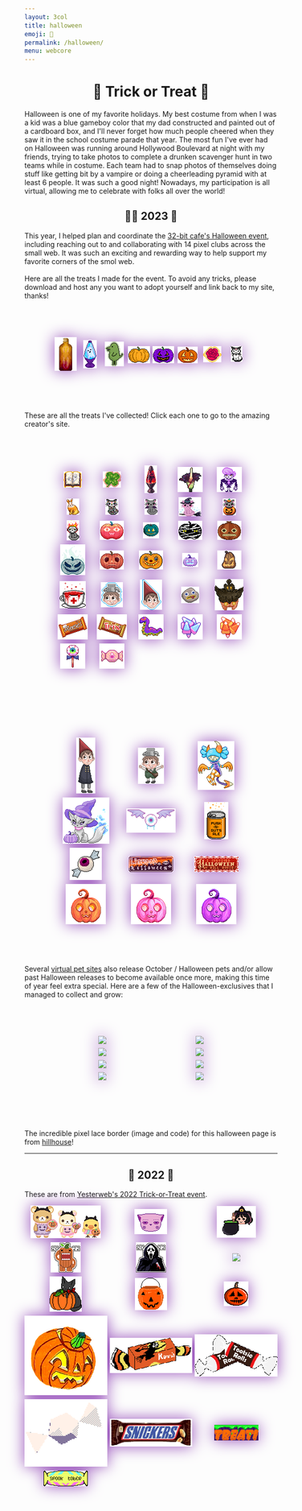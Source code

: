 ```yaml
---
layout: 3col
title: halloween
emoji: 🎃
permalink: /halloween/
menu: webcore
---
```


<h1 style="text-align: center;">👻 Trick or Treat 🧟</h1>
<article>
    <p>
        Halloween is one of my favorite holidays. My best costume from when I was a kid was a blue gameboy color that my dad constructed and painted out of a cardboard box, and I'll never forget how much people cheered when they saw it in the school costume parade that year. The most fun I've ever had on Halloween was running around Hollywood Boulevard at night with my friends, trying to take photos to complete a drunken scavenger hunt in two teams while in costume. Each team had to snap photos of themselves doing stuff like getting bit by a vampire or doing a cheerleading pyramid with at least 6 people. It was such a good night! Nowadays, my participation is all virtual, allowing me to celebrate with folks all over the world!
    </p>
</article>
<h2  style="text-align: center;" id="halloween-23">🧛‍♀️ 2023 🍬</h2>
<article>
    <p>
        This year, I helped plan and coordinate the <a target="_blank" href="https://tilde.32bit.cafe/~slug/events/halloween-2023/">32-bit cafe's Halloween event</a>, including reaching out to and collaborating with 14 pixel clubs across the small web. It was such an exciting and rewarding way to help support my favorite corners of the smol web.
        <br>
        <br>
        Here are all the treats I made for the event. To avoid any tricks, please download and host any you want to adopt yourself and link back to my site, thanks!
        <br>
        <div class="noext" style="margin-top: 1em; display: grid; grid-template-columns: repeat( auto-fit, minmax(30px, 1fr) ); row-gap: 5px; column-gap: 5px; align-items: center; justify-items: center; filter: drop-shadow(0 0 15px #954db9); image-rendering: pixelated; border-radius: .5em; border: 60px solid transparent; /* change the number here to make the border bigger or smaller! for best results keep it between 40-84px. */ border-image-source: url(/graphics/layout/hillhouse-lace.png); border-image-slice: 84; /* don't change this! */ border-image-repeat: round; /* this makes the border smoothly fit any size container */">
            <a target="_blank" href="https://fizzsea.neocities.org/extra/fizzyvendor">
                <img src="/graphics/adoptables/campfire_lostletters.png" alt="a gold bottle with a flickering fire inside" title="Enjoy the bottled warmth of a crackling campfire on a brisk fall night - by Lost Letters (I made this for the Fizzy Vendor pixel club. Click to open the pixel club page.)">
            </a>
            <a target="_blank" href="https://lavalounge.neocities.org/">
                <img src="/graphics/adoptables/ghost-lamp-lostletters.png" alt="a purple lava lamp with blue fluid and a ghost hovering up and down inside" title="Just a little ghosty guy I made for Lava Lounge. Click to open the pixel club page.">
            </a>
            <a target="_blank" href="https://stickersheetclub.neocities.org/">
                <img src="/graphics/adoptables/dino-lostletters.png" alt="a green, egg-shaped dinosaur costume with a tail" title="I made this green dino costume for the Sticker Sheet Club. Click to go to the pixel club page.">
            </a>
            <img src="/graphics/adoptables/pumpkin-lostletters.png" alt="a standard orange pumpkin" title="made for the 32-bit cafe community pumpkin patch.">
            <img src="/graphics/adoptables/purple-jackolantern-lostletters.png" alt="a purple jack-o-lantern" title="made for the 32-bit cafe community pumpkin patch">
            <img src="/graphics/adoptables/orange-jackolantern-lostletters.png" alt="a small orange jack-o-lantern" title="made for the 32-bit cafe community pumpkin patch">
            <a target="_blank" href="https://charmbracelets.neocities.org/">
                <img src="/graphics/adoptables/rose-charm-lostletters.png" alt="a red rose encased in a gold outline to look like a charm for a charm bracelet" title="I made this red rose golden charm for the Charm Bracelets Pixel Club. Click to open the pixel club page.">
            </a>
            <a target="_blank" href="https://divergentrays.com/kitty">
                <img src="/graphics/adoptables/kuromi-lostletters.png" alt="a small cat dressed as the Sanrio character Kuromi" title="Kuromi wishes you a Happy Halloween - made by Lost Letters (I made this for the Kitty Friends pixel club. Click to open the pixel club page.)">
            </a>
        </div>
        <br>
        These are all the treats I've collected! Click each one to go to the amazing creator's site.
        <br>
        <div class="noext" style="margin-top: 1em; display: grid; grid-template-columns: repeat( auto-fit, minmax(65px, 1fr) ); row-gap: 5px; column-gap: 5px; align-items: center; justify-items: center; filter: drop-shadow(0 0 15px #954db9); image-rendering: pixelated; border-radius: .5em; border: 60px solid transparent; border-image-source: url(/graphics/layout/hillhouse-lace.png); border-image-slice: 84; border-image-repeat: round;">
            <a target="_blank" href="https://crow-queen.neocities.org/">
                <img src="/graphics/toy/charm/crow-queen_crow-queen-neocities-org_2.gif" alt="Haunted Book Charm" title="Haunted Book Charm by Crow Queen">
            </a>
            <a target="_blank" href="https://solaria.neocities.org/pixel/">
                <img src="/graphics/toy/charm/solaria_solaria-neocities-orgpixel_2.gif" alt="Clover Charm" title="Clover Charm by Solaria">
            </a>
            <a target="_blank" href="https://solaria.neocities.org/pixel/">
                <img src="/graphics/toy/solaria_lamp.png" alt="Red-Black Lava Lamp" title="Red-Black Lava Lamp by Solaria">
            </a>
            <a target="_blank" href="https://mysteryslug.com/">
                <img src="/graphics/toy/mysteryslug_mysteryslug-com_5.png" alt="Corpse Flower" title="Corpse Flower by mysteryslug">
            </a>
            <a target="_blank" href="https://sweetcharm.net/">
                <img src="/graphics/toy/clover-princess_sweetcharm-net_mystery_skull_Lewis.gif" alt="Mystery Skulls Lewis from Mystery Skulls" title="Mystery Skulls Lewis by Clover Princess (https://sweetcharm.net/)">
            </a>
            <a target="_blank" href="https://floral-tears.neocities.org">
                <img src="/graphics/toy/floral-tears_floral-tears-neocities-org_cnadycorn-bunny.png" title="Candy Corn Bunny by floral-tears">
            </a>
            <a target="_blank" href="https://artwork.neocities.org/">
                <img src="/graphics/toy/kitty-artwork_artwork-neocities-org_2.gif" alt="rainbow skeleton kitty" title="Muertos Kitty by artwork">
            </a>
            <a target="_blank" href="https://artwork.neocities.org/">
                <img src="/graphics/toy/artwork_kitty-vampire.gif" alt="Vampire Kitty with bat wings and fangs" title="Vampire Kitty by artwork">
            </a>
            <a target="_blank" href="https://artwork.neocities.org/">
                <img src="/graphics/toy/artwork_witch-kitty.gif" alt="purple witch kitty on a broomstick" title="Witch Kitty by artwork">
            </a>
            <a target="_blank" href="https://artwork.neocities.org/">
                <img src="/graphics/toy/artwork_jack-o-lantern-kitty.gif" alt="Pumpkin Kitty" title="Pumpkin Kitty by artwork">
            </a>
            <a target="_blank" href="https://paintkiller.neocities.org/new/halloween2023/">
                <img src="/graphics/toy/paintkiller_flaming-skull-kitty.png" alt="Flaming Skull Kitty" title="Flaming Skull Kitty by PAINTKILLER">
            </a>
            <a target="_blank" href="https://linwood.neocities.org">
                <img src="/graphics/toy/levya_linwood-neocities-org_pumpkin.png" alt="wow pumpkin" title="owo pumpkin by Levya (https://linwood.neocities.org)">
            </a>
            <a target="_blank" href="https://onlywonder.net/">
                <img src="/graphics/toy/ansehelm_onlywonder-net_teal-pumpkin.gif" alt="Teal Pumpkin" title="Teal Pumpkin by Ansehelm (https://onlywonder.net/)">
            </a>
            <a target="_blank" href="https://labyrinth-limbo.neocities.org/">
                <img src="/graphics/toy/labyrinth-limbo_labyrinth-limbo-neocities-org_mummy-pumpkin.gif" alt="Mummy Pumpkin" title="Mummy Pumpkin by labyrinth-limbo">
            </a>
            <a target="_blank" href="https://inkcaps.neocities.org/">
                <img src="/graphics/toy/sarah_inkcaps-neocities-org_otgw-pumpkin.png" alt="Enoch Pumpkin" title="Enoch Pumpkin by Sarah (https://inkcaps.neocities.org/)">
            </a>
            <a target="_blank" href="https://floral-tears.neocities.org">
                <img src="/graphics/toy/floral-tears_floral-tears-neocities-org_ghost-pumpkin.png" alt="Ghost Pumpkin" title="Ghost Pumpkin by floral-tears">
            </a>
            <a target="_blank" href="https://thatoddhaystack.neocities.org/">
                <img src="/graphics/toy/vita_thatoddhaystack-neocities-org_pumpkin.png" alt="a jack-o-lantern with a haunted expression" title="lilboo Pumpkin by vita (https://thatoddhaystack.neocities.org/)">
            </a>
            <a target="_blank" href="https://notprincehamlet.neocities.org/">
                <img src="/graphics/toy/notprincehamlet_notprincehamlet-neocities-org_jackolantern.png" alt="vintage painted pumpkin with a face on it" title="Vintage Pumpkin by notprincehamlet">
            </a>
            <a target="_blank" href="https://sweetcharm.net/">
                <img src="/graphics/toy/clover-princess_sweetcharm-net_purple_pumpkin.gif" alt="Purple Pumpkin" title="Purple Pumpkin by Clover Princess (https://sweetcharm.net/)">
            </a>
            <a target="_blank" href="https://mysteryslug.com/">
                <img src="/graphics/toy/mysteryslug_mysteryslug-com_tall_pumpkin.png" alt="Tall Jack-o-Lantern" title="Tall Jack-o-Lantern by mysteryslug">
            </a>
            <a target="_blank" href="https://paintkiller.neocities.org/">
                <img src="/graphics/teahouse/teacup/32BitCafeHalloweenAfternoonTeaPaintkiller.gif" alt="a white teacup with a red cross and blood bubbling up out of it and spilling over the lip" title="tastes like boiling blood, AB negative to be precise - made by PAINTKILLER">
            </a>
            <a target="_blank" href="https://artwork.neocities.org/">
                <img src="/graphics/toy/stickersheet/artwork-greg.gif" alt="the head of Greg from Over the Garden Wall" title="Greg Sticker by artwork">
            </a>
            <a target="_blank" href="https://artwork.neocities.org/">
                <img src="/graphics/toy/stickersheet/artwork-wirt.gif" alt="the head of Wirt from Over the Garden Wall" title="Wirt Sticker by artwork">
            </a>
            <a target="_blank" href="https://artwork.neocities.org/">
                <img src="/graphics/toy/artwork_artwork-neocities-org_rock.gif" alt="a grey rock with a painted derp face on it from Over the Garden Wall" title="Rock Fact by artwork">
            </a>
            <a target="_blank" href="https://sanguineroyal.com/">
                <img src="/graphics/toy/krish-sanguine-royal_sanguineroyal-com_pumpkaboo.png" alt="Pumpkaboo pokemon" title="Pumpkaboo Adoptable by Krish Sanguine Royal">
            </a>
            <a target="_blank" href="https://linwood.neocities.org/events/halloween">
                <img src="/graphics/toy/linwood-meeses.png" alt="A Reese's peanut butter cup package, but it says Meese's instead" title="Meese's">
            </a>
            <a target="_blank" href="https://linwood.neocities.org/events/halloween">
                <img src="/graphics/toy/linwood-trix.png" alt="A twix bar that says Trix" title="Trix">
            </a>
            <a target="_blank" href="https://linwood.neocities.org/events/halloween">
                <img src="/graphics/toy/linwood-tentacle.png" alt="a purple tentacle in the shape of a slug">
            </a>
            <a target="_blank" href="https://linwood.neocities.org/events/halloween">
                <img src="/graphics/toy/linwood-cottoncandycorn.png" alt="pink, blue, and white candycorn, cotton candy flavor">
            </a>
            <a target="_blank" href="https://linwood.neocities.org/events/halloween">
                <img src="/graphics/toy/linwood-candycorn.png" alt="candycorn">
            </a>
            <a target="_blank" href="https://linwood.neocities.org/events/halloween">
                <img src="/graphics/toy/linwood-eyeballpopgreen.png" alt="a lollipop with a green eyeball and bat wings">
            </a>
            <a target="_blank" href="https://linwood.neocities.org/events/halloween">
                <img src="/graphics/toy/linwood-candypink.png" alt="a pink candy with a pink potion on it">
            </a>
        </div>
        <div class="noext" style="margin-top: 1em; display: grid; grid-template-columns: repeat( auto-fit, minmax(111px, 1fr) ); row-gap: 5px; column-gap: 5px; align-items: center; justify-items: center; filter: drop-shadow(0 0 15px #954db9); image-rendering: pixelated; border-radius: .5em; border: 60px solid transparent; border-image-source: url(/graphics/layout/hillhouse-lace.png); border-image-slice: 84; border-image-repeat: round;">
            <a target="_blank" href="https://artwork.neocities.org/">
                <img src="/graphics/toy/artwork_artwork-neocities-org_wirt.gif" alt="Wirt from Over the Garden Wall" title="Wirt by artwork">
            </a>
            <a target="_blank" href="https://artwork.neocities.org/">
                <img src="/graphics/toy/artwork_artwork-neocities-org_greg.gif" alt="Greg from Over the Garden Wall" title="Greg by artwork">
            </a>
            <a target="_blank" href="https://sweetcharm.net/">
                <img src="/graphics/toy/clover-princess_sweetcharm-net_Cassette_Beast.gif" alt="candy corn horned Cassette Beast" title="Cassette Beast by Clover Princess (https://sweetcharm.net/)">
            </a>
            <a target="_blank" href="https://sweetcharm.net/">
                <img src="/graphics/toy/clover-princess_sweetcharm-net_halloween_cat.gif" alt="grey cat  with a magical blue tail (animated), wearing a purple witch hat and putting one paw on a purple pumpkin" title="Halloween Cat with Pumpkin by Clover Princess (https://sweetcharm.net/)">
            </a>
            <a target="_blank" href="https://sweetcharm.net/">
                <img src="/graphics/toy/clover-princess_sweetcharm-net_eyeball_bat.gif" alt="a blue eyeball with veins and purple bat wings dripping blue liquid (animated wings flapping)" title="Eyebat by Clover Princess (https://sweetcharm.net/)">
            </a>
            <a target="_blank" href="https://paintkiller.neocities.org/new/halloween2023/">
                <img src="/graphics/toy/paintkiller_paintkiller-neocities-orgnewhalloween2023_pumpkin-guts.gif" alt="orange canned soda with the label punk-n-guts ale in black font" title="Punk -N- Guts Ale by PAINTKILLER">
            </a>
            <a target="_blank" href="https://leviathren.neocities.org/haunt">
                <img src="/graphics/toy/leviathren_leviathren-neocities-orghaunt_magenta-eyeball-candy.gif" alt="an candy-wrapped eyeball with a magenta iris that wanders around the eyeball"  title="Pink Eye Candy by leviathren">
            </a>
            <a target="_blank" href="https://linwood.neocities.org/events/halloween">
                <img src="/graphics/linkout/linwood-halloweenbutton.gif" alt="a purple and orange 88x31 button that reads: Linwood halloween">
            </a>
            <a target="_blank" href="https://hillhouse.neocities.org/shrines/halloween">
                <img src="/graphics/linkout/hilloween.png" alt="an orange decoratively lacy banner that says: I survived halloween at hill house">
            </a>
            <a target="_blank" href="https://hillhouse.neocities.org/shrines/halloween">
                <img src="/graphics/toy/hillhouse-pumpkin-orange.png" alt="an orange jack-o-lantern">
            </a>
            <a target="_blank" href="https://hillhouse.neocities.org/shrines/halloween">
                <img src="/graphics/toy/hillhouse-pumpkin-pink.png" alt="a pink jack-o-lantern">
            </a>
            <a target="_blank" href="https://hillhouse.neocities.org/shrines/halloween">
                <img src="/graphics/toy/hillhouse-pumpkin-purple.png" alt="a purple jack-o-lantern">
            </a>
        </div>
        <br>
        Several <a href="/virtual-pets/">virtual pet sites</a> also release October / Halloween pets and/or allow past Halloween releases to become available once more, making this time of year feel extra special. Here are a few of the Halloween-exclusives that I managed to collect and grow:
        <br>
        <div class="noext" style="margin-top: 1em; display: grid; grid-template-columns: repeat( auto-fit, minmax(175px, 1fr) ); row-gap: 5px; column-gap: 5px; align-items: center; justify-items: center; filter: drop-shadow(0 0 15px #954db9); image-rendering: pixelated; border-radius: .5em; border: 60px solid transparent; border-image-source: url(/graphics/layout/hillhouse-lace.png); border-image-slice: 84; border-image-repeat: round;">
            <a target="other" href='https://finaloutpost.net/view/qrVMG#main'>
                <img src='https://finaloutpost.net/s/qrVMG.png'>
            </a>
            <a target="other" href='https://finaloutpost.net/view/3AvTx#main'>
                <img src='https://finaloutpost.net/s/3AvTx.png'>
            </a>
            <a target="other" href='https://finaloutpost.net/view/itzAN#main'>
                <img src='https://finaloutpost.net/s/itzAN.png'>
            </a>
            <a target="other" href='https://finaloutpost.net/view/QR9qU#main'>
                <img src='https://finaloutpost.net/s/QR9qU.png'>
            </a>
            <a target="other" href='https://finaloutpost.net/view/zTbdv#main'>
                <img src='https://finaloutpost.net/s/zTbdv.png'>
            </a>
            <a target="other" href='https://finaloutpost.net/view/v01QB#main'>
                <img src='https://finaloutpost.net/s/v01QB.png'>
            </a>
            <a target="other" href='https://finaloutpost.net/view/VeG4Y#main'>
                <img src='https://finaloutpost.net/s/VeG4Y.png'>
            </a>
            <a target="other" href='https://finaloutpost.net/view/goXZb#main'>
                <img src='https://finaloutpost.net/s/goXZb.png'>
            </a>
        </div>
        <br>
        <br>
        The incredible pixel lace border (image and code) for this halloween page is from <a target="_blank" href="https://hillhouse.neocities.org/shrines/halloween/treats">hillhouse</a>!
    </p>
</article>
<hr>
<h2 style="text-align: center;">🎃 2022 🦇</h2>
These are from <a target="_blank" href="https://yesterweb.org/trickortreat2022/">Yesterweb's 2022 Trick-or-Treat event</a>.
<div class="noext" style="margin-top: 1em; display: grid; grid-template-columns: repeat( auto-fit, minmax(140px, 1fr) ); row-gap: 5px; column-gap: 5px; align-items: center; justify-items: center; filter: drop-shadow(0 0 15px #954db9); image-rendering: pixelated;">
    <a target="_blank" href="https://artwork.neocities.org/halloween.html">
    <img src="/graphics/toy/halloween2022/artworkhalloween.gif" title="treat from artwork"/>
    </a>
    <a target="_blank" href="https://dogfish99.neocities.org/morscertissima.html">
    <img src="/graphics/toy/halloween2022/fairy%20kitty%20from%20dogfish99neocities.png" title="treat from dogfish99"/>
    </a>
    <a target="_blank" href="https://blissnet.neocities.org/holiday/Hallozine2022/index.html">
    <img src="/graphics/toy/halloween2022/IppHPFV.gif" title="treat from blissnet"/>
    </a>
    <a target="_blank" href="https://gloomlee.neocities.org/trickortreat.html">
    <img src="/graphics/toy/halloween2022/pumpkindomo2022sticker-gloomlee.gif" title="treat from gloomlee"/>
    </a>
    <a target="_blank" href="https://gloomlee.neocities.org/trickortreat.html">
    <img src="/graphics/toy/halloween2022/scream2022sticker-gloomlee.gif" title="treat from gloomlee"/>
    </a>
    <a target="_blank" href="https://redrevelry.neocities.org/">
    <img src="https://i.imgur.com/cBEXPv1.png">
    </a>
    <a target="_blank" href="https://expectationemesis.net/holiday/halloween2022.html">
    <img src="/graphics/toy/halloween2022/expectationemesis-pumpkinkitty.gif" title="treat from expectationemesis"/>
    </a>
    <a target="_blank" href="https://critterprincetoys.neocities.org/halloween.html">
    <img src="/graphics/toy/halloween2022/PUMPKINBUCKET.png" title="treat from critterprincetoys"/>
    </a>
    <a target="_blank" href="https://paintkiller.neocities.org/new/haloween2022.html">
    <img src="/graphics/toy/halloween2022/derpkin.png" title="treat from paintkiller"/>
    </a>
    <a target="_blank" href="https://creaturefeature.neocities.org/misc/halloween.html">
    <img src="/graphics/toy/halloween2022/jacklatern.png" title="treat from creaturefeature"/>
    </a>
    <a target="_blank" href="https://frogpondblues.neocities.org/halloween/halloween.html">
    <img src="/graphics/toy/halloween2022/kiss.png" title="treat from frogpondblues"/>
    </a>
    <a target="_blank" href="https://kreepykeys.neocities.org/">
    <img src="/graphics/toy/halloween2022/tootsierolls.gif" title="treat from kreepykeys"/>
    </a>
    <a target="_blank" href="https://doctordizzy.neocities.org/halloween">
    <img src="/graphics/toy/halloween2022/candy_spin.gif" title="treat from doctordizzy"/>
    </a>
    <a target="_blank" href="https://fr1234.neocities.org/halloween.html">
    <img src="/graphics/toy/halloween2022/snickers_fr1234neocities.png" title="treat from fr1234"/>
    </a>
    <a target="_blank" href="https://yesterweb.org/trickortreat2022/">
    <img src="/graphics/toy/halloween2022/yesterweb2022tot.gif"/>
    </a>
    <a target="_blank" href="https://lophius.xyz/halloween2022/halloween2022.html">
    <img src="/graphics/toy/halloween2022/lophiusxyz-spooktober2022.gif" title="treat from lophius.xyz's game"/>
    </a>
</div>
